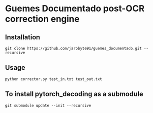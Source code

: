 # Guemes Documentado post-OCR correction engine

## Installation

    git clone https://github.com/jarobyte91/guemes_documentado.git --recursive

## Usage

    python corrector.py test_in.txt test_out.txt

## To install pytorch_decoding as a submodule

    git submodule update --init --recursive

